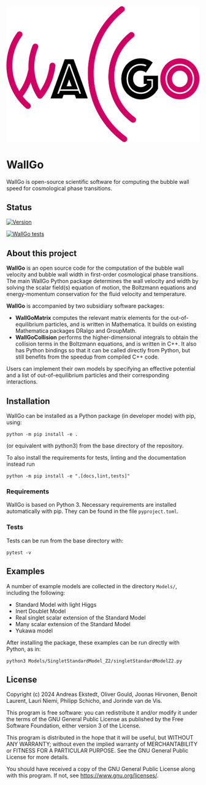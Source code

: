 ![WallGo](docs/source/figures/wallgo.svg)


# WallGo

WallGo is open-source scientific software for computing the bubble wall speed for cosmological phase transitions.


## Status

[![Version](https://img.shields.io/github/v/tag/Wall-Go/WallGo?label=Version)](https://github.com/Wall-Go/WallGo/tags/)

[![WallGo tests](https://github.com/Wall-Go/WallGo/actions/workflows/main.yml/badge.svg)](https://github.com/Wall-Go/WallGo/actions/workflows/main.yml)

## About this project

**WallGo** is an open source code for the computation of the bubble wall velocity and bubble wall width in first-order cosmological phase transitions.
The main WallGo Python package determines the wall velocity and width by solving the scalar field(s) equation of motion, the Boltzmann equations and energy-momentum conservation for the fluid velocity and temperature.

**WallGo** is accompanied by two subsidiary software packages:
- **WallGoMatrix** computes the relevant matrix elements for the out-of-equilibrium particles, and is written in Mathematica. It builds on existing Mathematica packages DRalgo and GroupMath.
- **WallGoCollision** performs the higher-dimensional integrals to obtain the collision terms in the Boltzmann equations, and is written in C++. It also has Python bindings so that it can be called directly from Python, but still benefits from the speedup from compiled C++ code.

Users can implement their own models by specifying an effective potential and a list of out-of-equilibrium particles and their corresponding interactions.

## Installation

WallGo can be installed as a Python package (in developer mode) with pip, using:

    python -m pip install -e .

(or equivalent with python3) from the base directory of the repository.

To also install the requirements for tests, linting and the documentation
instead run

    python -m pip install -e ".[docs,lint,tests]"


### Requirements

WallGo is based on Python 3. Necessary requirements are installed automatically with
pip. They can be found in the file `pyproject.toml`.


### Tests

Tests can be run from the base directory with:

    pytest -v


## Examples

A number of example models are collected in the directory `Models/`, including the following:

- Standard Model with light Higgs
- Inert Doublet Model
- Real singlet scalar extension of the Standard Model
- Many scalar extension of the Standard Model
- Yukawa model

After installing the package, these examples can be run directly with Python, as
in:

    python3 Models/SingletStandardModel_Z2/singletStandardModelZ2.py


## License

Copyright (c) 2024 Andreas Ekstedt, Oliver Gould, Joonas Hirvonen,
Benoit Laurent, Lauri Niemi, Philipp Schicho, and Jorinde van de Vis.

This program is free software: you can redistribute it and/or modify
it under the terms of the GNU General Public License as published by
the Free Software Foundation, either version 3 of the License.

This program is distributed in the hope that it will be useful,
but WITHOUT ANY WARRANTY; without even the implied warranty of
MERCHANTABILITY or FITNESS FOR A PARTICULAR PURPOSE.  See the
GNU General Public License for more details.

You should have received a copy of the GNU General Public License
along with this program.  If not, see <https://www.gnu.org/licenses/>.
